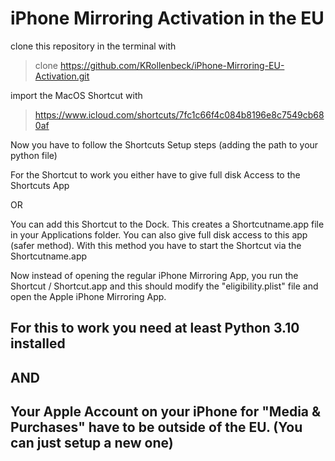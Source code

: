 

# iPhone Mirroring Activation in the EU

clone this repository in the terminal with 
> clone https://github.com/KRollenbeck/iPhone-Mirroring-EU-Activation.git

import the MacOS Shortcut with
> https://www.icloud.com/shortcuts/7fc1c66f4c084b8196e8c7549cb680af

Now you have to follow the Shortcuts Setup steps (adding the path to your python file)

For the Shortcut to work you either have to give full disk Access to the Shortcuts App

OR

You can add this Shortcut to the Dock. This creates a Shortcutname.app file in your Applications folder. You can also give full disk access to this app (safer method). With this method you have to start the Shortcut via the Shortcutname.app

Now instead of opening the regular iPhone Mirroring App, you run the Shortcut / Shortcut.app and this should modify the "eligibility.plist" file and open the Apple iPhone Mirroring App.

## For this to work you need at least Python 3.10 installed 

## AND

## Your Apple Account on your iPhone for "Media & Purchases" have to be outside of the EU. (You can just setup a new one)
